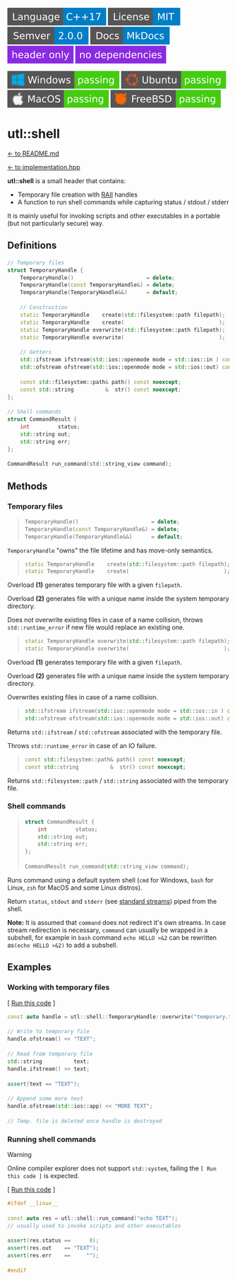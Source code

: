 [<img src ="images/badge_language_cpp_17.svg">](https://en.cppreference.com/w/cpp/17.html)
[<img src ="images/badge_license_mit.svg">](LICENSE.md)
[<img src ="images/badge_semver.svg">](guide_versioning.md)
[<img src ="images/badge_docs.svg">](https://dmitribogdanov.github.io/UTL/)
[<img src ="images/badge_header_only.svg">](https://en.wikipedia.org/wiki/Header-only)
[<img src ="images/badge_no_dependencies.svg">](https://github.com/DmitriBogdanov/UTL/tree/master/include/UTL)

[<img src ="images/badge_workflow_windows.svg">](https://github.com/DmitriBogdanov/UTL/actions/workflows/windows.yml)
[<img src ="images/badge_workflow_ubuntu.svg">](https://github.com/DmitriBogdanov/UTL/actions/workflows/ubuntu.yml)
[<img src ="images/badge_workflow_macos.svg">](https://github.com/DmitriBogdanov/UTL/actions/workflows/macos.yml)
[<img src ="images/badge_workflow_freebsd.svg">](https://github.com/DmitriBogdanov/UTL/actions/workflows/freebsd.yml)

# utl::shell

[<- to README.md](..)

[<- to implementation.hpp](../include/UTL/shell.hpp)

**utl::shell** is a small header that contains:

- Temporary file creation with [RAII](https://en.cppreference.com/w/cpp/language/raii.html) handles
- A function to run shell commands while capturing status / stdout / stderr

It is mainly useful for invoking scripts and other executables in a portable (but not particularly secure) way.

## Definitions

```cpp
// Temporary files
struct TemporaryHandle {
    TemporaryHandle()                       = delete;
    TemporaryHandle(const TemporaryHandle&) = delete;
    TemporaryHandle(TemporaryHandle&&)      = default;
    
    // Construction
    static TemporaryHandle    create(std::filesystem::path filepath);
    static TemporaryHandle    create(                              );
    static TemporaryHandle overwrite(std::filesystem::path filepath);
    static TemporaryHandle overwrite(                              );
    
    // Getters
    std::ifstream ifstream(std::ios::openmode mode = std::ios::in ) const;
    std::ofstream ofstream(std::ios::openmode mode = std::ios::out) const;
    
    const std::filesystem::path& path() const noexcept;
    const std::string          &  str() const noexcept;
};

// Shell commands
struct CommandResult {
    int         status;
    std::string out;
    std::string err;
};

CommandResult run_command(std::string_view command);
```

## Methods

### Temporary files

> ```cpp
> TemporaryHandle()                       = delete;
> TemporaryHandle(const TemporaryHandle&) = delete;
> TemporaryHandle(TemporaryHandle&&)      = default;
> ```

`TemporaryHandle` "owns" the file lifetime and has move-only semantics. 

> ```cpp
> static TemporaryHandle    create(std::filesystem::path filepath); // (1)
> static TemporaryHandle    create(                              ); // (2)
> ```

Overload **(1)** generates temporary file with a given `filepath`.

Overload **(2)** generates file with a unique name inside the system temporary directory.

Does not overwrite existing files in case of a name collision, throws `std::runtime_error` if new file would replace an existing one.

> ```cpp
> static TemporaryHandle overwrite(std::filesystem::path filepath); // (1)
> static TemporaryHandle overwrite(                              ); // (2)
> ```

Overload **(1)** generates temporary file with a given `filepath`.

Overload **(2)** generates file with a unique name inside the system temporary directory.

Overwrites existing files in case of a name collision.

> ```cpp
> std::ifstream ifstream(std::ios::openmode mode = std::ios::in ) const;
> std::ofstream ofstream(std::ios::openmode mode = std::ios::out) const;
> ```

Returns `std::ifstream` / `std::ofstream` associated with the temporary file.

Throws `std::runtime_error` in case of an IO failure.

> ```cpp
> const std::filesystem::path& path() const noexcept;
> const std::string          &  str() const noexcept;
> ```

Returns `std::filesystem::path` / `std::string` associated with the temporary file.

### Shell commands

> ```cpp
> struct CommandResult {
>     int         status;
>     std::string out;
>     std::string err;
> };
>
> CommandResult run_command(std::string_view command);
> ```

Runs command using a default system shell (`cmd` for Windows, `bash` for Linux, `zsh` for MacOS and some Linux distros).

Return `status`, `stdout` and `stderr` (see [standard streams](https://en.wikipedia.org/wiki/Standard_streams)) piped from the shell.

**Note:** It is assumed that `command` does not redirect it's own streams. In case stream redirection is necessary, `command` can usually be wrapped in a subshell, for example in `bash` command `echo HELLO >&2` can be rewritten as`(echo HELLO >&2)` to add a subshell.

## Examples

### Working with temporary files

[ [Run this code](https://godbolt.org/z/4e6voz4q7) ]

```cpp
const auto handle = utl::shell::TemporaryHandle::overwrite("temporary.txt");

// Write to temporary file
handle.ofstream() << "TEXT";

// Read from temporary file
std::string          text;
handle.ifstream() >> text;

assert(text == "TEXT");

// Append some more text
handle.ofstream(std::ios::app) << "MORE TEXT";

// Temp. file is deleted once handle is destroyed
```

### Running shell commands

> [!Warning]
> Online compiler explorer does not support `std::system`, failing the `[ Run this code ]` is expected.

[ [Run this code](https://godbolt.org/z/csnMvEc67) ]

```cpp
#ifdef __linux__

const auto res = utl::shell::run_command("echo TEXT");
// usually used to invoke scripts and other executables

assert(res.status ==      0);
assert(res.out    == "TEXT");
assert(res.err    ==     "");

#endif
```
